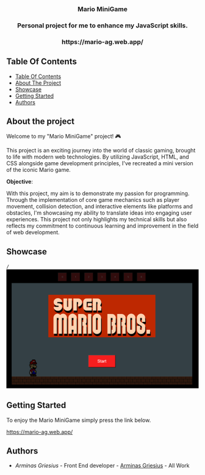 <h3 align="center">Mario MiniGame</h3>

<h3 align="center">Personal project for me to enhance my JavaScript skills.</h3>

<h3 align="center">https://mario-ag.web.app/</h3>

## Table Of Contents

- [Table Of Contents](#table-of-contents)
- [About The Project](#about-the-project)
- [Showcase](#showcase)
- [Getting Started](#getting-started)
- [Authors](#authors)

## About the project

Welcome to my "Mario MiniGame" project! 🎮

This project is an exciting journey into the world of classic gaming, brought to life with modern web technologies. By utilizing JavaScript, HTML, and CSS alongside game development principles, I've recreated a mini version of the iconic Mario game.

**Objective**:

With this project, my aim is to demonstrate my passion for programming. Through the implementation of core game mechanics such as player movement, collision detection, and interactive elements like platforms and obstacles, I'm showcasing my ability to translate ideas into engaging user experiences. This project not only highlights my technical skills but also reflects my commitment to continuous learning and improvement in the field of web development.

## Showcase

`/`
![Home Page](screenshots/1.PNG)


## Getting Started

To enjoy the Mario MiniGame simply press the link below.

https://mario-ag.web.app/


## Authors

- _Arminas Griesius_ - Front End developer - [Arminas Griesius](https://github.com/ArminasGriesius) - All Work
